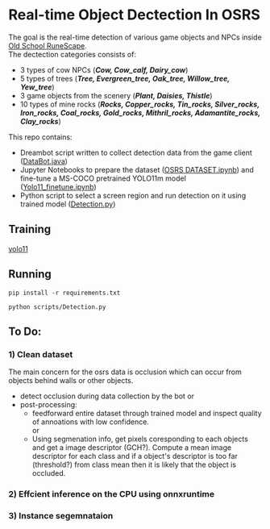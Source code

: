 # Real-time Object Dectection In OSRS

The goal is the real-time detection of various game objects and NPCs inside [Old School RuneScape](https://www.oldschool.runescape.com/). <br> The dectection categories consists of:
  - 3 types of cow NPCs (***Cow, Cow_calf, Dairy_cow***)
  - 5 types of trees (***Tree, Evergreen_tree, Oak_tree, Willow_tree, Yew_tree***)
  - 3 game objects from the scenery (***Plant, Daisies, Thistle***)
  - 10 types of mine rocks (***Rocks, Copper_rocks, Tin_rocks, Silver_rocks, Iron_rocks, Coal_rocks, Gold_rocks, Mithril_rocks, Adamantite_rocks, Clay_rocks***)

This repo contains:
  - Dreambot script written to collect detection data from the game client ([DataBot.java](scripts/DataBot.java))
  - Jupyter Notebooks to prepare the dataset ([OSRS DATASET.ipynb](notebooks/OSRS_DATASET.ipynb)) and fine-tune a MS-COCO pretrained YOLO11m model ([Yolo11_finetune.ipynb](notebooks/Yolo11_finetune.ipynb))
  - Python script to select a screen region and run detection on it using trained model ([Detection.py](scripts/Detection.py))

## Training
[yolo11](https://github.com/ultralytics/ultralytics/blob/main/docs/en/models/yolo11.md)

## Running


```
pip install -r requirements.txt

```

```
python scripts/Detection.py
```


## To Do:    

### 1) Clean dataset

The main concern for the osrs data is occlusion which can occur from objects behind walls or other objects. 


  - detect occlusion during data collection by the bot
    or 
  - post-processing:
       - feedforward entire dataset through trained model and inspect quality of annoations with low confidence.  
         or 
       - Using segmenation info, get pixels coresponding to each objects and get a image descriptor (GCH?). Compute a mean image descriptor for each class and if a object's descriptor is too far (threshold?) from class mean then it is likely that the object is occluded.

### 2) Effcient inference on the CPU using onnxruntime

### 3) Instance segemnataion


